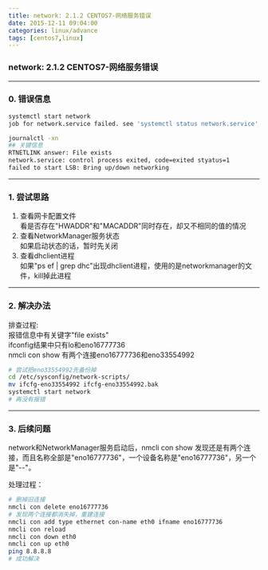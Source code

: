 ```yaml
---
title: network: 2.1.2 CENTOS7-网络服务错误
date: 2015-12-11 09:04:00
categories: linux/advance
tags: [centos7,linux]
---
```

### network: 2.1.2 CENTOS7-网络服务错误

---

### 0. 错误信息
``` bash
systemctl start network
job for network.service failed. see 'systemctl status network.service' and 'journalctl -xn' for details

journalctl -xn
## 关键信息
RTNETLINK answer: File exists
network.service: control process exited, code=exited styatus=1
failed to start LSB: Bring up/down networking
```

---

### 1. 尝试思路
1. 查看网卡配置文件  
看是否存在"HWADDR"和"MACADDR"同时存在，却又不相同的值的情况
2. 查看NetworkManager服务状态  
如果启动状态的话，暂时先关闭
3. 查看dhclient进程  
如果"ps ef | grep dhc"出现dhclient进程，使用的是networkmanager的文件，kill掉此进程

---

### 2. 解决办法
排查过程:  
报错信息中有关键字"file exists"  
ifconfig结果中只有lo和eno16777736  
nmcli con show 有两个连接eno16777736和eno33554992  
``` bash
# 尝试把eno33554992先备份掉
cd /etc/sysconfig/network-scripts/
mv ifcfg-eno33554992 ifcfg-eno33554992.bak
systemctl start network
# 再没有报错
```

---

### 3. 后续问题
network和NetworkManager服务启动后，nmcli con show 发现还是有两个连接，而且名称全部是"eno16777736"，一个设备名称是"eno16777736"，另一个是"--"。

处理过程：
``` bash
# 删掉旧连接
nmcli con delete eno16777736
# 发现两个连接都消失掉，重建连接
nmcli con add type ethernet con-name eth0 ifname eno16777736
nmcli con reload
nmcli con down eth0
nmcli con up eth0
ping 8.8.8.8
# 成功解决```